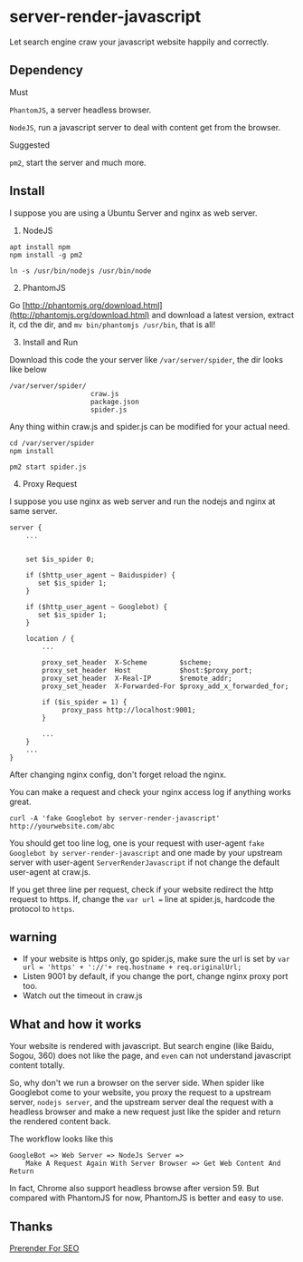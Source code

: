 # server-render-javascript
Let search engine craw your javascript website happily and correctly.

## Dependency

 Must 

`PhantomJS`, a server headless browser.

`NodeJS`, run a javascript server to deal with content get from the browser.

Suggested

`pm2`, start the server and much more.

## Install

I suppose you are using a Ubuntu Server and nginx as web server.

1. NodeJS

```
apt install npm
npm install -g pm2

ln -s /usr/bin/nodejs /usr/bin/node
```

2. PhantomJS

Go [http://phantomjs.org/download.html](http://phantomjs.org/download.html) and download a latest version, extract
it, cd the dir, and `mv bin/phantomjs /usr/bin`, that is all!

3. Install and Run

Download this code the your server like `/var/server/spider`, the dir
looks like below

```
/var/server/spider/
                    craw.js
                    package.json
                    spider.js

```

Any thing within craw.js and spider.js can be modified for your actual need.

```
cd /var/server/spider
npm install

pm2 start spider.js
```

4. Proxy Request

I suppose you use nginx as web server and run the nodejs and nginx at same server.

```
server {
    ...
    
    
    set $is_spider 0;

    if ($http_user_agent ~ Baiduspider) {
       set $is_spider 1;
    }

    if ($http_user_agent ~ Googlebot) {
       set $is_spider 1;
    }

    location / {
        ...        
    
        proxy_set_header  X-Scheme        $scheme;
        proxy_set_header  Host            $host:$proxy_port;
        proxy_set_header  X-Real-IP       $remote_addr;
        proxy_set_header  X-Forwarded-For $proxy_add_x_forwarded_for;

        if ($is_spider = 1) {
             proxy_pass http://localhost:9001;
        }

        ...
    }
    ...
}
```

After changing nginx config, don't forget reload the nginx.

You can make a request and check your nginx access log if anything works great.

`curl -A 'fake Googlebot by server-render-javascript' http://yourwebsite.com/abc`

You should get too line log, one is your request with user-agent `fake Googlebot by server-render-javascript` and one made by
your upstream server with user-agent `ServerRenderJavascript` if not change the default user-agent at craw.js.

If you get three line per request, check if your website redirect the http request to https.
If, change the `var url =` line at spider.js, hardcode the protocol to `https`.


## warning

* If your website is https only, go spider.js, make sure the url is set by `var url = 'https' + '://'+ req.hostname + req.originalUrl;`
* Listen 9001 by default, if you change the port, change nginx proxy port too.
* Watch out the timeout in craw.js



## What and how it works

Your website is rendered with javascript. But search engine (like Baidu, Sogou, 360) does not like the page, and `even` can not understand javascript content totally.


So, why don't we run a browser on the server side. When spider like Googlebot come to your website,
you proxy the request to a upstream server, `nodejs server`, and the upstream server deal the request
with a headless browser and make a new request just like the spider and return the
rendered content back.

The workflow looks like this

```
GoogleBot => Web Server => NodeJs Server => 
    Make A Request Again With Server Browser => Get Web Content And Return
```

In fact, Chrome also support headless browse after version 59. But compared with PhantomJS for now, PhantomJS is better and easy to use.

## Thanks

[Prerender For SEO](https://www.mxgw.info/t/phantomjs-prerender-for-seo.html)
